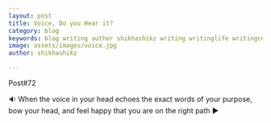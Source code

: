 ```yaml
---
layout: post
title: Voice, Do you Hear it?
category: blog
keywords: blog writing author shikhashikz writing writinglife writingcommunity dailyblogpost dailyblogpostchallenge life experiences 
image: assets/images/voice.jpg
author: shikhashikz

---
```


Post#72

🔉 When the voice in your head echoes the exact words of your purpose, bow your head, and feel happy that you are on the right path ▶️

